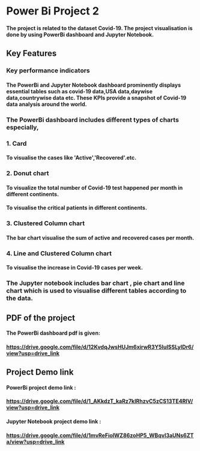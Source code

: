 
# Power Bi Project 2


#### The project is related to the dataset Covid-19. The project visualisation is done by using PowerBi dashboard and Jupyter Notebook.


## Key Features
### Key performance indicators
#### The PowerBi and Jupyter Notebook dashboard prominently displays essential tables such as covid-19 data,USA data,daywise data,countrywise data etc. These KPIs provide a snapshot of Covid-19 data analysis around the world.
### The PowerBi dashboard includes different types of charts especially,
### 1. Card
#### To visualise the cases like 'Active','Recovered'.etc.
### 2. Donut chart
#### To visualize the total number of Covid-19 test happened per month in different continents.
#### To visualise the critical patients in different continents.
### 3. Clustered Column chart
#### The bar chart visualise the sum of active and recovered cases per month.
### 4. Line and Clustered Column chart
#### To visualise the increase in Covid-19 cases per week.

### The Jupyter notebook includes bar chart , pie chart and line chart which is used to visualise different tables according to the data.
## PDF of the project
#### The PowerBi dashboard pdf is given:
#### 
#### https://drive.google.com/file/d/12KvdqJwsHUJm6xirwR3Y5IuISSLyIDr6/view?usp=drive_link


## Project Demo link

#### PowerBi project demo link :
#### https://drive.google.com/file/d/1_AKkdzT_kaRz7kIRhzvC5zCS13TE4RIV/view?usp=drive_link
#### Jupyter Notebook project demo link : 
#### https://drive.google.com/file/d/1mvReFiolWZ86zoHP5_WBqvl3aUNs6ZTa/view?usp=drive_link


